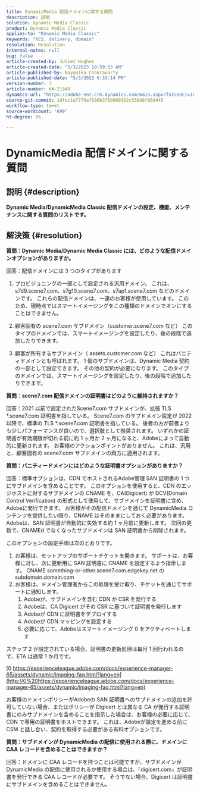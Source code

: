 ```yaml
---
title: DynamicMedia 配信ドメインに関する質問
description: 説明
solution: Dynamic Media Classic
product: Dynamic Media Classic
applies-to: "Dynamic Media Classic"
keywords: "KCS, delivery, domain"
resolution: Resolution
internal-notes: null
bug: false
article-created-by: Juliet Hughes
article-created-date: "5/3/2023 10:59:53 AM"
article-published-by: Nayanika Chakravarty
article-published-date: "5/3/2023 6:33:14 PM"
version-number: 3
article-number: KA-21940
dynamics-url: "https://adobe-ent.crm.dynamics.com/main.aspx?forceUCI=1&pagetype=entityrecord&etn=knowledgearticle&id=21e0929c-a1e9-ed11-a7c6-6045bd006079"
source-git-commit: 1dfac1e77f9af586b376b908362c558b8f86d445
workflow-type: tm+mt
source-wordcount: '699'
ht-degree: 0%

---
```


# DynamicMedia 配信ドメインに関する質問

## 説明 {#description}


<b>Dynamic Media/DynamicMedia Classic 配信ドメインの設定、機能、メンテナンスに関する質問のリストです。</b>


## 解決策 {#resolution}


<b>質問：Dynamic Media/Dynamic Media Classic には、どのような配信ドメインオプションがありますか。</b>

回答：配信ドメインには 3 つのタイプがあります

1) プロビジョニングの一部として設定される汎用ドメイン。 これは、s7d9.scene7.com、s7g10.scene7.com、s7ap1.scene7.com などのドメインです。
これらの配信ドメインは、一連のお客様が使用しています。 このため、現時点ではスマートイメージングをこの種類のドメインでオンにすることはできません。

2) 顧客固有の scene7.com サブドメイン（customer.scene7.com など） このタイプのドメインでは、スマートイメージングを設定したり、後の段階で追加したりできます。

3) 顧客が所有するサブドメイン（ assets.customer.com など） これはバニティドメインとも呼ばれます。 1 個のサブドメインは、Dynamic Media 契約の一部として設定できます。 その他の契約が必要になります。 このタイプのドメインでは、スマートイメージングを設定したり、後の段階で追加したりできます。

<b>質問：scene7.com 配信ドメインの証明書はどのように維持されますか？</b>

回答：2021 以前で設定されたScene7.com サブドメインが、拡張 TLS \*.scene7.com 証明書を指している。 Scene7.com のサブドメイン設定が 2022 以降で、標準の TLS \*.scene7.com 証明書を指している。 後者の方が前者よりも少しパフォーマンスが良いので、選択肢として推奨されます。 いずれかの証明書が有効期限が切れる前に約 1 ヶ月か 2 ヶ月になると、Adobeによって自動的に更新されます。 お客様のアクションポイントがありません。 これは、汎用と、顧客固有の scene7.com サブドメインの両方に適用されます。

<b>質問：バニティードメインにはどのような証明書オプションがありますか？</b>

回答：標準オプションは、CDN でホストされるAdobe管理 SAN 証明書の 1 つにサブドメインを含めることです。 このオプションを使用すると、CDN のエッジホストに対するサブドメインの CNAME を、CA(Digicert) が DCV(Domain Control Verification) の形式として使用して、サブドメインを証明書に含め、Adobeに発行できます。 お客様がその配信ドメインを通じて DynamicMedia コンテンツを提供したい限り、CNAME はそのままにしておく必要があります。 Adobeは、SAN 証明書が自動的に失効する約 1 ヶ月前に更新します。 次回の更新で、CNAMEd でなくなったサブドメインは SAN 証明書から削除されます。

このオプションの設定手順は次のとおりです。

1. お客様は、セットアップのサポートチケットを開きます。    サポートは、お客様に対し、次に更新用に SAN 証明書に CNAME を設定するよう指示します。
CNAME something-or-other.scene7.com.edgekey.net の subdomain.domain.com
2. お客様は、ドメイン管理者からこの処理を受け取り、チケットを通じてサポートに通知します。
   1. Adobeが、サブドメインを含む CDN が CSR を発行する
   2. Adobeは、CA Digicert がその CSR に基づいて証明書を発行します
   3. Adobeが CDN に証明書をデプロイする
   4. Adobeが CDN マッピングを設定する
   5. 必要に応じて、Adobeはスマートイメージング 0 をアクティベートします


ステップ 2 が設定されている場合、証明書の更新処理は毎月 1 回行われるので、ETA は通常 1 か月です。

[0 https://experienceleague.adobe.com/docs/experience-manager-65/assets/dynamic/imaging-faq.html?lang=en](http://0%20https://experienceleague.adobe.com/docs/experience-manager-65/assets/dynamic/imaging-faq.html?lang=en)

お客様のドメインポリシーがAdobeの SAN 証明書へのサブドメインの追加を許可していない場合、またはポリシーが Digicert とは異なる CA が発行する証明書にのみサブドメインを含めることを指示した場合は、お客様の必要に応じて、CDN で専用の証明書をホストできます。 これは、Adobeが設定を進める前に CSM と話し合い、契約を取得する必要がある有料オプションです。

<b>質問：サブドメインが DynamicMedia の配信に使用される際に、ドメインに CAA レコードを含めることはできますか？</b>

回答：ドメインに CAA レコードを持つことは可能ですが、サブドメインが DynamicMedia の配信に使用されるか使用する場合は、「digicert.com」が証明書を発行できる CAA レコードが必要です。 そうでない場合、Digicert は証明書にサブドメインを含めることはできません。

